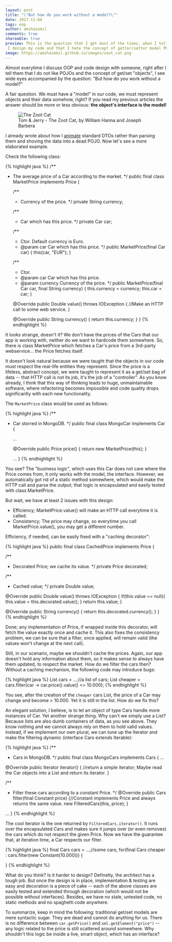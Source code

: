 ```yaml
---
layout: post
title: "\"But how do you work without a model?\""
date: 2017-11-04
tags: oop
author: amihaiemil
comments: true
shareable: true
preview: This is the question that I get most of the times, when I tell people how
 I design my code and that I hate the concept of getter/setter model POJO.
image: https://amihaiemil.github.io/images/zoot_cat.png
---
```


Almost everytime I discuss OOP and code design with someone, right after I tell them
that I do not like POJOs and the concept of get/set "objects", I see wide eyes accompanied
by the question: "But how do you work without a model?"

A fair question. We must have a "model" in our code, we must represent objects and their data
somehow, right? If you read my previous articles the answer should be more or less obvious:
**the object's interface is the model!**

<figure class="articleimg">
 <img src="{{page.image}}" alt="The Zoot Cat">
 <figcaption>
 Tom & Jerry - The Zoot Cat, by  William Hanna and Joseph Barbera
 </figcaption>
</figure>

 I already wrote about how I [animate](https://amihaiemil.github.io/2017/09/01/data-should-be-animated-not-represented.html) standard DTOs rather than parsing them and shoving the data into a dead POJO. Now let's see a more
 elaborated example.

Check the following class:

{% highlight java %}
/**
 * The average price of a Car according to the market.
 */
public final class MarketPrice implements Price {

    /**
     * Currency of the price.
     */
    private String currency;

    /**
     * Car which has this price.
     */
    private Car car;

    /**
     * Ctor. Default currency is Euro.
     * @param car Car which has this price.
     */
    public MarketPrice(final Car car) {
       this(car, "EUR");
    }

    /**
     * Ctor.
     * @param car Car which has this price.
     * @param currency Currency of the price.
     */
    public MarketPrice(final Car car, final String currency) {
       this.currency = currency;
       this.car = car;
    }

    @Override
    public Double value() throws IOException {
       //Make an HTTP call to some web service.
    }

    @Override
    public String currency() {
      return this.currency;
    }
}
{% endhighlight %}

It looks strange, doesn't it? We don't have the prices of the Cars that our app is working with, neither do we want to hardcode them somewhere. So, there is class MarketPrice which fetches a Car's price from a 3rd-party webservice... the Price fetches itself.

It doesn't look natural because we were taught that the objects in our code must respect the real-life entities they represent. Since the price is a lifeless, abstract concept, we were taught to represent it as a get/set bag of data -- that HTTP call is not its job, it's the job of a "controller". As you know already, I think that this way of thinking leads to huge, unmaintainable software, where refactoring becomes impossible and code quality drops significantly with each new functionality.

The ``MarketPrice`` class would be used as follows:

{% highlight java %}
/**
 * Car storred in MongoDB.
 */
public final class MongoCar implements Car {

    ...

    @Override
    public Price price() {
      return new MarketPrice(this);
    }

    ...
}
{% endhighlight %}

You see? The "business logic", which uses this Car does not care where the Price comes from, it only works with the model, the interface. However, we automatically got rid of a static method somewhere, which would make the HTTP call and parse the output; that logic is encapsulated and easily tested with class MarketPrice.

But wait, we have at least 2 issues with this design:

  * Efficiency; MarketPrice.value() will make an HTTP call everytime it is called.
  * Consistency; The price may change, so everytime you call MarketPrice.value(), you may get a different number.

Efficiency, if needed, can be easily fixed with a "caching decorator":

{% highlight java %}
public final class CachedPrice implements Price {

  /**
   * Decorated Price; we cache its value.
   */
  private Price decorated;

  /**
   * Cached value;
   */
  private Double value;

  @Override
  public Double value() throws IOException {
    if(this.value == null){
      this.value = this.decorated.value();
    }
    return this.value;
  }

  @Override
  public String currency() {
    return this.decorated.currency();
  }
}
{% endhighlight %}

Done; any implementation of Price, if wrapped inside this decorator, will fetch the value exactly once and cache it.
This also fixes the consistency problem, we can be sure that a filter, once applied, will remain valid (the values won't change at the next call).

Still, in our scenario, maybe we shouldn't cache the prices. Again, our app doesn't hold any information about them,
so it makes sense to always have them updated, to respect the market. How do we filter the cars then? Without a caching mechanism, the following code may introduce bugs:

{% highlight java %}
List<Car> cars = ...;//a list of cars;
List<Car> cheaper = cars.filter(car -> car.price().value() <= 10.000);
{% endhighlight %}

You see, after the creation of the ``cheaper`` cars List, the price of a Car may change and become > 10.000. Yet it is still in the list. How do we fix this?

An elegant solution, I believe, is to let an object of type Cars handle more instances of Car. Yet another strange thing. Why can't we simply use a List? Because lists are also dumb containers of data, as you see above. They know nothing and we cannot always rely on them to hold valid values. Instead, if we implement our own plural, we can tune up the Iterator and make the filtering dynamic (interface Cars extends Iterable):

{% highlight java %}
/**
 * Cars in MongoDB.
 */
public final class MongoCars implements Cars {
  ...

  @Override
  public Iterator<Car> iterator() {
    //return a simple iterator; Maybe read the Car objects into a List and return its iterator.
  }

  /**
   * Filter these cars according to a constant Price.
   */
  @Override
  public Cars filter(final Constant price) {//Constant implements Price and always returns the same value.
    new FilteredCars(this, price);
  }

  ...
}
{% endhighlight %}

The cool iterator is the one returned by ``FilteredCars.iterator()``. It runs over the encapsulated
Cars and makes sure it jumps over (or even removes) the cars which do not respect the given Price.
Now we have the guarantee that, at iteration time, a Car respects our filter.

{% highlight java %}
final Cars cars = ...;//some cars;
for(final Cars cheaper : cars.filter(new Constant(10.000))) {

}
{% endhighlight %}

What do you think? Is it harder to design? Definetly, the architect has a tough job. But once the design is in place, implementation & testing are easy and decoration is a piece of cake -- each of the above classes are easily tested and extended through decoration (which would not be possible without interfaces). Besides, we have no stale, untested code, no static methods and no spaghetti code anywhere.

To summarize, keep in mind the following: traditional get/set models are mere syntactic sugar. They are dead and cannot do anything for us. There is no difference between ``car.getPrice()`` and ``xml.getElement("price")`` -- any logic related to the price is still scattered around somewhere. Why shouldn't this logic be inside a live, smart object, which has an interface?
